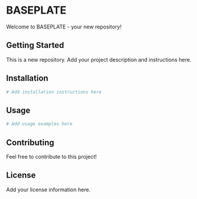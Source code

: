 # BASEPLATE

Welcome to BASEPLATE - your new repository!

## Getting Started

This is a new repository. Add your project description and instructions here.

## Installation

```bash
# Add installation instructions here
```

## Usage

```bash
# Add usage examples here
```

## Contributing

Feel free to contribute to this project!

## License

Add your license information here.
